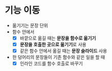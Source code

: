 # 기능 이동

- 옮기기는 문장 단위
- 함수 안에서
	- [x] 바깥으로 옮길 때는 **문장을 함수로 옮기기**
	- [x] **문장을 호출한 곳으로 옮기기**로 사용
	- [x] 같은 함수 안에서 옮길 때는 **문장 슬라이드** 사용
- 한 덩어리의 문장들이 기존 함수와 같은 일을 할 때
	- [x] 인라인 코드를 함수 호출로 바꾸기 

<!--stackedit_data:
eyJoaXN0b3J5IjpbMzg2Mjk2OTM0LC0xMzU0Njg4MTYzLC0xND
gwMjY2Mzg4LC0xODkyMDE0OTAzXX0=
-->